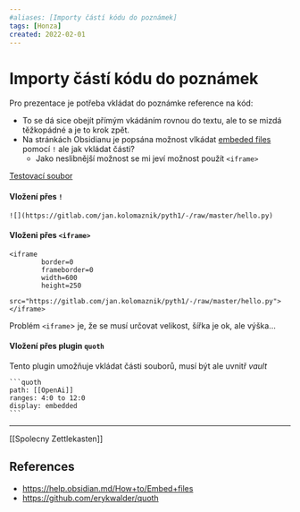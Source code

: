 ```yaml
---
#aliases: [Importy částí kódu do poznámek]
tags: [Honza]
created: 2022-02-01
---
```


# Importy částí kódu do poznámek
Pro prezentace je potřeba vkládat do poznámke reference na kód:
- To se dá sice obejít přímým vkádáním rovnou do textu, ale to se mizdá těžkopádné a je to krok zpět.
- Na stránkách Obsidianu je popsána možnost vlkádat [embeded files](https://help.obsidian.md/How+to/Embed+files) pomocí `!` ale jak vkládat části?
	- Jako neslibnější možnost se mi jeví možnost použít `<iframe>`
	
[Testovací soubor](https://gitlab.com/jan.kolomaznik/pyth1/-/raw/master/hello.py)

#### Vložení přes `!`

~~~
![](https://gitlab.com/jan.kolomaznik/pyth1/-/raw/master/hello.py)
~~~

#### Vloženi přes `<iframe>`

~~~
<iframe 
		border=0
		frameborder=0
		width=600
		height=250
		src="https://gitlab.com/jan.kolomaznik/pyth1/-/raw/master/hello.py">
</iframe>
~~~

Problém `<iframe`> je, že se musí určovat velikost, šířka je ok, ale výška...

#### Vložení přes plugin `quoth`
Tento plugin umožňuje vkládat části souborů, musí být ale uvnitř *vault*

~~~
```quoth
path: [[OpenAi]]
ranges: 4:0 to 12:0
display: embedded
```
~~~

----

[[Spolecny Zettlekasten]]

## References
- https://help.obsidian.md/How+to/Embed+files
- https://github.com/erykwalder/quoth